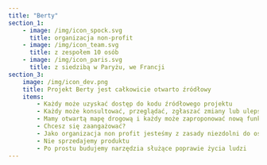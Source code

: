 ```yaml
---
title: "Berty"
section_1:
    - image: /img/icon_spock.svg
      title: organizacja non-profit
    - image: /img/icon_team.svg
      title: z zespołem 10 osób
    - image: /img/icon_paris.svg
      title: z siedzibą w Paryżu, we Francji
section_3:
    image: /img/icon_dev.png
    title: Projekt Berty jest całkowicie otwarto źródłowy
    items:
        - Każdy może uzyskać dostęp do kodu źródłowego projektu
        - Każdy może konsultować, przeglądać, zgłaszać zmiany lub ulepszenia, zgłaszać błędy, przeprowadzać audyty bezpieczeństwa...
        - Mamy otwartą mapę drogową i każdy może zaproponować nową funkcję
        - Chcesz się zaangażować?
        - Jako organizacja non profit jesteśmy z zasady niezdolni do osiągnięcia zysku
        - Nie sprzedajemy produktu
        - Po prostu budujemy narzędzia służące poprawie życia ludzi
---
```


<!-- everything is done in layouts/_default/home.html -->
